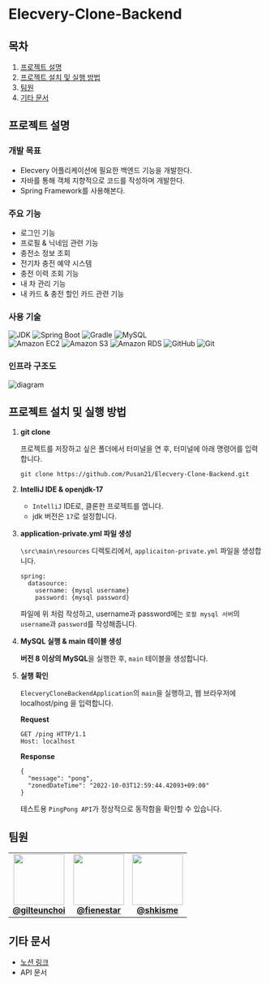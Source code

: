 # Elecvery-Clone-Backend

## 목차

1. [프로젝트 설명](#프로젝트-설명)
2. [프로젝트 설치 및 실행 방법](#프로젝트-설치-및-실행-방법)
3. [팀원](#팀원)
4. [기타 문서](#기타-문서)

## 프로젝트 설명

### 개발 목표

- Elecvery 어플리케이션에 필요한 백엔드 기능을 개발한다.
- 자바를 통해 객체 지향적으로 코드를 작성하며 개발한다.
- Spring Framework를 사용해본다.

### 주요 기능

- 로그인 기능
- 프로필 & 닉네임 관련 기능
- 충전소 정보 조회
- 전기차 충전 예약 시스템
- 충전 이력 조회 기능
- 내 차 관리 기능
- 내 카드 & 충전 할인 카드 관련 기능

### 사용 기술

![JDK](https://img.shields.io/badge/JDK-17-gray?logo=openjdk&logoColor=white&labelColor=946e5b&style=plastic)
![Spring Boot](https://img.shields.io/badge/Spring%20Boot-2.7.4-gray?logo=springboot&logoColor=white&labelColor=6DB33F&style=plastic)
![Gradle](https://img.shields.io/badge/Gradle-7.5-gray?logo=gradle&logoColor=white&labelColor=02303A&style=plastic)
![MySQL](https://img.shields.io/badge/MySQL-8.0.30-gray?style=plastic&logo=MySQL&logoColor=white&labelColor=4479A1)
<br>
![Amazon EC2](https://img.shields.io/badge/Amazon_EC2-FF9900?style=plastic&logo=AmazonEC2&logoColor=white)
![Amazon S3](https://img.shields.io/badge/Amazon_S3-569A31?style=plastic&logo=AmazonS3&logoColor=white)
![Amazon RDS](https://img.shields.io/badge/Amazon_RDS-527FFF?style=plastic&logo=AmazonRDS&logoColor=white)
![GitHub](https://img.shields.io/badge/GitHub-181717?style=plastic&logo=GitHub&logoColor=white)
![Git](https://img.shields.io/badge/Git-F05032?style=plastic&logo=Git&logoColor=white)

### 인프라 구조도

![diagram](https://user-images.githubusercontent.com/92802207/195262194-89e8e8c8-463e-4039-bcda-afe938541f1c.png)

## 프로젝트 설치 및 실행 방법

1. **git clone**

   프로젝트를 저장하고 싶은 폴더에서 터미널을 연 후, 터미널에 아래 명령어를 입력합니다.

   ```
   git clone https://github.com/Pusan21/Elecvery-Clone-Backend.git
   ```

2. **IntelliJ IDE & openjdk-17**
   - `IntelliJ` IDE로, 클론한 프로젝트를 엽니다.
   - jdk 버전은 `17`로 설정합니다.
3. **application-private.yml 파일 생성**

   `\src\main\resources` 디렉토리에서, `applicaiton-private.yml` 파일을 생성합니다.

   ```
   spring:
     datasource:
       username: {mysql username}
       password: {mysql password}
   ```

   파일에 위 처럼 작성하고, username과 password에는 `로컬 mysql 서버`의 `username`과 `password`를 작성해줍니다.

4. **MySQL 실행 & main 테이블 생성**

   **버전 8 이상의 MySQL**을 실행한 후, `main` 테이블을 생성합니다.

5. **실행 확인**

   `ElecveryCloneBackendApplication`의 `main`을 실행하고, 웹 브라우저에 localhost/ping 을 입력합니다.

   **Request**

   ```
   GET /ping HTTP/1.1
   Host: localhost
   ```

   **Response**

   ```
   {
     "message": "pong",
     "zonedDateTime": "2022-10-03T12:59:44.42093+09:00"
   }
   ```

   테스트용 `PingPong API`가 정상적으로 동작함을 확인할 수 있습니다.

## 팀원

<table>
<tr>
<td align="center">
<a href="https://github.com/gilteunchoi">
<img src="https://github.com/gilteunchoi.png" width="100px;" alt=""/>
<br/><b>@gilteunchoi</b>
</a>
</td>
<td align="center">
<a href="https://github.com/fienestar">
<img src="https://github.com/fienestar.png" width="100px;" alt=""/>
<br/><b>@fienestar</b>
</a>
</td>
<td align="center">
<a href="https://github.com/shkisme">
<img src="https://github.com/shkisme.png" width="100px;" alt=""/>
<br/><b>@shkisme</b>
</a>
</td>
</tr>
</table>

## 기타 문서

- [노션 링크](https://www.notion.so/5db5b9d4af5f4df0b8084f551341cf19)
- API 문서

